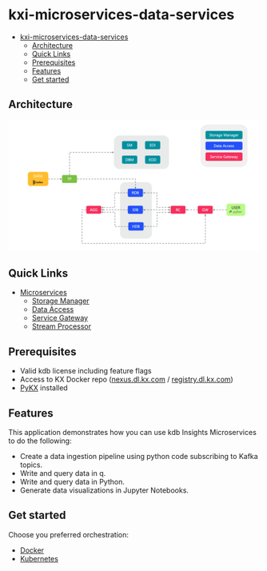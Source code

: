 # kxi-microservices-data-services
- [kxi-microservices-data-services](#kxi-microservices-data-services)
  - [Architecture](#architecture)
  - [Quick Links](#quick-links)
  - [Prerequisites](#prerequisites)
  - [Features](#features)
  - [Get started](#get-started)

## Architecture
![Architecture](img/arch_diagram.png)

## Quick Links
* [Microservices](https://code.kx.com/insights/microservices)
  * [Storage Manager](https://code.kx.com/insights/microservices/storage-manager/introduction.html)
  * [Data Access](https://code.kx.com/insights/microservices/data-access/introduction.html)
  * [Service Gateway](https://code.kx.com/insights/microservices/data-access/introduction_sg.html)
  * [Stream Processor](https://code.kx.com/insights/microservices/stream-processor/index.html)

## Prerequisites
* Valid kdb license including feature flags
* Access to KX Docker repo ([nexus.dl.kx.com](https://nexus.dl.kx.com) / [registry.dl.kx.com](registry.dl.kx.com))
* [PyKX](https://code.kx.com/pykx) installed

## Features
This application demonstrates how you can use kdb Insights Microservices to do the following:

- Create a data ingestion pipeline using python code subscribing to Kafka topics.
- Write and query data in q.
- Write and query data in Python.
- Generate data visualizations in Jupyter Notebooks.

## Get started
Choose you preferred orchestration:
* [Docker](docker)
* [Kubernetes](kubernetes)